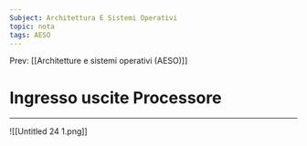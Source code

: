 ```yaml
---
Subject: Architettura E Sistemi Operativi
topic: nota
tags: AESO
---
```


Prev: [[Architetture e sistemi operativi (AESO)]]

# Ingresso uscite Processore
---


![[Untitled 24 1.png]]